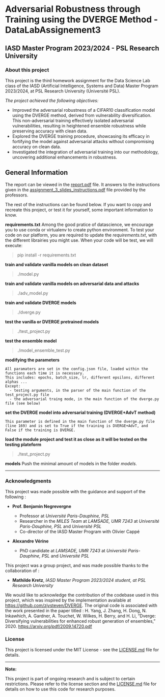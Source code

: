 # Adversarial Robustness through Training using the DVERGE Method - DataLabAssignement3

## IASD Master Program 2023/2024 - PSL Research University

### About this project

This project is the third homework assignment for the Data Science Lab class of the IASD (Artificial Intelligence, Systems and Data) Master Program 2023/2024, at PSL Research University (Université PSL).

*The project achieved the following objectives:*
- Improved the adversarial robustness of a CIFAR10 classification model using the DVERGE method, derived from vulnerability diversification. This non-adversarial training effectively isolated adversarial vulnerabilities, resulting in heightened ensemble robustness while preserving accuracy with clean data.
- Explored the DVERGE training procedure, showcasing its efficacy in fortifying the model against adversarial attacks without compromising accuracy on clean data.
- Investigated the integration of adversarial training into our methodology, uncovering additional enhancements in robustness.

## General Information

The report can be viewed in the [report.pdf](report.pdf) file. It answers to the instructions given in the [assignment_3_slides_instructions.pdf](assignment_3_slides_instructions.pdf) file provided by the professors.

The rest of the instructions can be found below. If you want to copy and recreate this project, or test it for yourself, some important information to know.

**requirements.txt**
Among the good pratice of datascience, we encourage you to use conda or virtualenv to create python environment. 
To test your code on our platform, you are required to update the *requirements.txt*, with the different librairies you might use. 
When your code will be test, we will execute: 
  > pip install -r requirements.txt

**train and validate vanilla models on clean dataset**
  > ./model.py
    
**train and validate vanilla models on adversarial data and attacks**
  > ./adv_model.py
    
**train and validate DVERGE models**
  > ./dverge.py
    
**test the vanilla or DVERGE pretrained models**
  > ./test_project.py

**test the ensemble model**
  > ./model_ensemble_test.py

**modifying the parameters**
  
    All paramaters are set in the config.json file, loaded within the functions each time it is necessary.
    This includes: epochs, batch_size, lr, different epsilons, different alphas ...
    Except: 
      - testing arguments, in the parser of the main function of the test_project.py file
      - the adversarial traing mode, in the main function of the dverge.py file (see below)

**set the DVERGE model into adversarial training (DVERGE+AdvT method)**

    This parameter is defined in the main function of the dverge.py file (line 169) and is set to True if the training is DVERGE+AdvT, and False if the training is DVERGE.

**load the module project and test it as close as it will be tested on the testing plateform**
  > ./test_project.py

**models**
Push the minimal amount of models in the folder *models*.

---

### Acknowledgments 

This project was made possible with the guidance and support of the following :

- **Prof. Benjamin Negrevergne**
  - Professor at *Université Paris-Dauphine, PSL*
  - Researcher in the *MILES Team* at *LAMSADE, UMR 7243* at *Université Paris-Dauphine, PSL* and *Université PSL*
  - Co-director of the IASD Master Program with Olivier Cappé

- **Alexandre Vérine**
  - PhD candidate at *LAMSADE, UMR 7243* at *Université Paris-Dauphine, PSL* and *Université PSL*
 
This project was a group project, and was made possible thanks to the collaboration of :

- **Mathilde Kretz**, *IASD Master Program 2023/2024 student, at PSL Research University*

We would like to acknowledge the contribution of the codebase used in this project, which was inspired by the implementation available at https://github.com/zjysteven/DVERGE. The original code is associated with the work presented in the paper titled :
H. Yang, J. Zhang, H. Dong, N. Inkawhich, A. Gardner, A. Touchet, W. Wilkes, H. Berry, and H. Li, “Dverge:
Diversifying vulnerabilities for enhanced robust generation of ensembles,” 2020.
https://arxiv.org/pdf/2009.14720.pdf

### License

This project is licensed under the MIT License - see the [LICENSE.md](LICENSE.md) file for details.

---

**Note:**

This project is part of ongoing research and is subject to certain restrictions. Please refer to the license section and the [LICENSE.md](LICENSE.md) file for details on how to use this code for research purposes.
